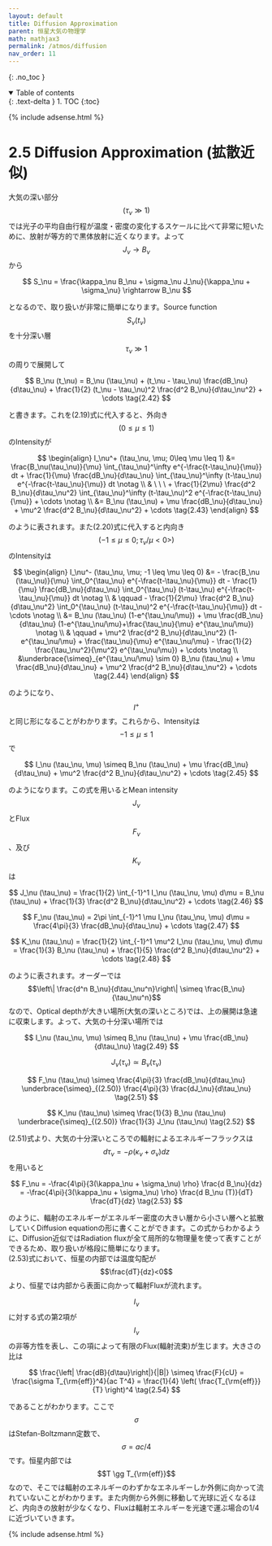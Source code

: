 ```yaml
---
layout: default
title: Diffusion Approximation
parent: 恒星大気の物理学
math: mathjax3
permalink: /atmos/diffusion
nav_order: 11
---
```


{: .no_toc }

<details open markdown="block">
  <summary>
    Table of contents
  </summary>
  {: .text-delta }
1. TOC
{:toc}
</details>

{% include adsense.html %}

# 2.5 Diffusion Approximation (拡散近似)

大気の深い部分$$(\tau_\nu \gg 1)$$では光子の平均自由行程が温度・密度の変化するスケールに比べて非常に短いために、放射が等方的で黒体放射に近くなります。よって$$J_\nu \rightarrow B_\nu$$から

$$
S_\nu 
= \frac{\kappa_\nu B_\nu + \sigma_\nu J_\nu}{\kappa_\nu + \sigma_\nu} 
\rightarrow B_\nu
$$

となるので、取り扱いが非常に簡単になります。Source function $$S_\nu (t_\nu)$$を十分深い層 $$\tau_\nu \gg 1$$の周りで展開して

$$
B_\nu (t_\nu) 
= B_\nu (\tau_\nu) + (t_\nu - \tau_\nu) \frac{dB_\nu}{d\tau_\nu} + \frac{1}{2} (t_\nu - \tau_\nu)^2 \frac{d^2 B_\nu}{d\tau_\nu^2} + \cdots \tag{2.42}
$$

と書きます。これを(2.19)式に代入すると、外向き$$(0\leq \mu \leq 1)$$のIntensityが

$$
\begin{align}
I_\nu^+ (\tau_\nu, \mu; 0\leq \mu \leq 1) 
&= \frac{B_\nu(\tau_\nu)}{\mu} \int_{\tau_\nu}^\infty e^{-\frac{t-\tau_\nu}{\mu}} dt + \frac{1}{\mu} \frac{dB_\nu}{d\tau_\nu} \int_{\tau_\nu}^\infty (t-\tau_\nu) e^{-\frac{t-\tau_\nu}{\mu}} dt \notag \\
& \ \ \ + \frac{1}{2\mu} \frac{d^2 B_\nu}{d\tau_\nu^2} \int_{\tau_\nu}^\infty (t-\tau_\nu)^2 e^{-\frac{t-\tau_\nu}{\mu}} + \cdots \notag \\
&= B_\nu (\tau_\nu) + \mu \frac{dB_\nu}{d\tau_\nu} + \mu^2 \frac{d^2 B_\nu}{d\tau_\nu^2} + \cdots \tag{2.43}
\end{align}
$$

のように表されます。また(2.20)式に代入すると内向き$$(-1 \leq \mu \leq 0; \tau_\nu /\mu <0>)$$のIntensityは

$$
\begin{align}
I_\nu^- (\tau_\nu, \mu; -1 \leq \mu \leq 0) 
&= - \frac{B_\nu (\tau_\nu)}{\mu} \int_0^{\tau_\nu} e^{-\frac{t-\tau_\nu}{\mu}} dt - \frac{1}{\mu} \frac{dB_\nu}{d\tau_\nu} \int_0^{\tau_\nu} (t-\tau_\nu) e^{-\frac{t-\tau_\nu}{\mu}} dt \notag \\
& \qquad - \frac{1}{2\mu} \frac{d^2 B_\nu}{d\tau_\nu^2} \int_0^{\tau_\nu} (t-\tau_\nu)^2 e^{-\frac{t-\tau_\nu}{\mu}} dt - \cdots \notag \\
&= B_\nu (\tau_\nu) (1-e^{\tau_\nu/\mu}) + \mu \frac{dB_\nu}{d\tau_\nu} (1-e^{\tau_\nu/\mu}+\frac{\tau_\nu}{\mu} e^{\tau_\nu/\mu}) \notag \\
& \qquad + \mu^2 \frac{d^2 B_\nu}{d\tau_\nu^2} (1-e^{\tau_\nu/\mu} + \frac{\tau_\nu}{\mu} e^{\tau_\nu/\mu} - \frac{1}{2} \frac{\tau_\nu^2}{\mu^2} e^{\tau_\nu/\mu}) + \cdots \notag \\
&\underbrace{\simeq}_{e^{\tau_\nu/\mu} \sim 0} B_\nu (\tau_\nu) + \mu \frac{dB_\nu}{d\tau_\nu} + \mu^2 \frac{d^2 B_\nu}{d\tau_\nu^2} + \cdots \tag{2.44}
\end{align}
$$

のようになり、$$I^+$$と同じ形になることがわかります。これらから、Intensityは$$-1 \leq \mu \leq 1$$で

$$
I_\nu (\tau_\nu, \mu) 
\simeq B_\nu (\tau_\nu) + \mu \frac{dB_\nu}{d\tau_\nu} + \mu^2 \frac{d^2 B_\nu}{d\tau_\nu^2} + \cdots \tag{2.45}
$$

のようになります。この式を用いるとMean intensity $$J_\nu$$とFlux $$F_\nu$$、及び $$K_\nu$$ は

$$
J_\nu (\tau_\nu) 
= \frac{1}{2} \int_{-1}^1 I_\nu (\tau_\nu, \mu) d\mu 
= B_\nu (\tau_\nu) + \frac{1}{3} \frac{d^2 B_\nu}{d\tau_\nu^2} + \cdots \tag{2.46}
$$

$$
F_\nu (\tau_\nu)
= 2\pi \int_{-1}^1 \mu I_\nu (\tau_\nu, \mu) d\mu 
= \frac{4\pi}{3} \frac{dB_\nu}{d\tau_\nu} + \cdots \tag{2.47} 
$$

$$
K_\nu (\tau_\nu) 
= \frac{1}{2} \int_{-1}^1 \mu^2 I_\nu (\tau_\nu, \mu) d\mu 
= \frac{1}{3} B_\nu (\tau_\nu) + \frac{1}{5} \frac{d^2 B_\nu}{d\tau_\nu^2} + \cdots \tag{2.48}
$$

のように表されます。オーダーでは$$\left\| \frac{d^n B_\nu}{d\tau_\nu^n}\right\| \simeq \frac{B_\nu}{\tau_\nu^n}$$なので、Optical depthが大きい場所(大気の深いところ)では、上の展開は急速に収束します。よって、大気の十分深い場所では

$$
I_\nu (\tau_\nu, \mu)
\simeq B_\nu (\tau_\nu) + \mu \frac{dB_\nu}{d\tau_\nu} \tag{2.49}
$$

$$
J_\nu (\tau_\nu) 
\simeq B_\nu (\tau_\nu) \tag{2.50}
$$

$$
F_\nu (\tau_\nu) 
\simeq \frac{4\pi}{3} \frac{dB_\nu}{d\tau_\nu} 
\underbrace{\simeq}_{(2.50)} \frac{4\pi}{3} \frac{dJ_\nu}{d\tau_\nu} \tag{2.51}
$$

$$
K_\nu (\tau_\nu) 
\simeq \frac{1}{3} B_\nu (\tau_\nu) 
\underbrace{\simeq}_{(2.50)} \frac{1}{3} J_\nu (\tau_\nu) \tag{2.52}
$$

(2.51)式より、大気の十分深いところでの輻射によるエネルギーフラックスは$$d\tau_\nu = -\rho (\kappa_\nu + \sigma_\nu) dz$$を用いると

$$
F_\nu 
= -\frac{4\pi}{3(\kappa_\nu + \sigma_\nu) \rho} \frac{d B_\nu}{dz} 
= -\frac{4\pi}{3(\kappa_\nu + \sigma_\nu) \rho} \frac{d B_\nu (T)}{dT} \frac{dT}{dz} \tag{2.53}
$$

のように、輻射のエネルギーがエネルギー密度の大きい層から小さい層へと拡散していくDiffusion equationの形に書くことができます。この式からわかるように、Diffusion近似ではRadiation fluxが全て局所的な物理量を使って表すことができるため、取り扱いが格段に簡単になります。  
(2.53)式において、恒星の内部では温度勾配が$$\frac{dT}{dz}<0$$より、恒星では内部から表面に向かって輻射Fluxが流れます。  

$$I_\nu$$に対する式の第2項が$$I_\nu$$の非等方性を表し、この項によって有限のFlux(輻射流束)が生じます。大きさの比は

$$
\frac{\left| \frac{dB}{d\tau}\right|}{|B|} 
\simeq \frac{F}{cU} 
= \frac{\sigma T_{\rm{eff}}^4}{ac T^4} 
= \frac{1}{4} \left( \frac{T_{\rm{eff}}}{T} \right)^4 \tag{2.54}
$$

であることがわかります。ここで$$\sigma$$はStefan-Boltzmann定数で、$$\sigma = ac/4$$です。恒星内部では$$T \gg T_{\rm{eff}}$$なので、そこでは輻射のエネルギーのわずかなエネルギーしか外側に向かって流れていないことがわかります。また内側から外側に移動して光球に近くなるほど、内向きの放射が少なくなり、Fluxは輻射エネルギーを光速で運ぶ場合の1/4に近づいていきます。

{% include adsense.html %}